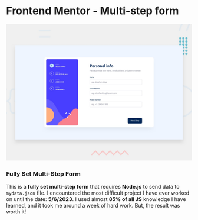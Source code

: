 # Frontend Mentor - Multi-step form

![Design preview for the Multi-step form coding challenge](./design/desktop-preview.jpg)

### Fully Set Multi-Step Form

This is a **fully set multi-step form** that requires **Node.js** to send data to  `mydata.json`  file. I encountered the most difficult project I have ever worked on until the date: **5/6/2023**.
 I used almost **85% of all JS** knowledge I have learned, and it took me around a week of hard work. But, the result was worth it!
